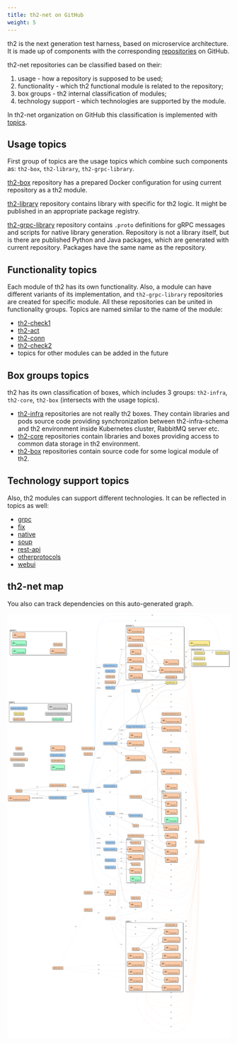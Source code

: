 ```yaml
---
title: th2-net on GitHub
weight: 5
---
```


th2 is the next generation test harness, based on microservice architecture. It is made up of components with the  corresponding [repositories](https://github.com/orgs/th2-net/repositories) on GitHub. 

<!--more-->

th2-net repositories can be classified based on their: 
1. usage - how a repository is supposed to be used;
2. functionality - which th2 functional module is related to the repository;
3. box groups - th2 internal classification of modules;
4. technology support - which technologies are supported by the module.

In th2-net organization on GitHub this classification is implemented with [topics](https://github.blog/2017-01-31-introducing-topics/).

## Usage topics

First group of topics are the usage topics which combine such components as:  `th2-box`, `th2-library`, `th2-grpc-library`.

[th2-box](https://github.com/search?q=topic%3Ath2-box+org%3Ath2-net+fork%3Atrue&type=repositories) repository has a prepared Docker configuration for using current repository as a th2 module.

[th2-library](https://github.com/search?q=topic%3Ath2-library+org%3Ath2-net+fork%3Atrue&type=repositories) repository contains library with specific for th2 logic. It might be published in an appropriate package registry.

[th2-grpc-library](https://github.com/search?q=topic%3Ath2-grpc-library+org%3Ath2-net+fork%3Atrue&type=repositories) repository contains `.proto` definitions for gRPC messages and scripts for native library generation. Repository is not a library itself, but is there are published Python and Java packages, which are generated with current repository. Packages have the same name as the repository.

## Functionality topics

Each module of th2 has its own functionality. Also, a module can have different variants of its implementation, and `th2-grpc-library` repositories are created for specific module. All these repositories can be united in functionality groups. Topics are named similar to the name of the module:
- [th2-check1](https://github.com/search?q=topic%3Ath2-check1+org%3Ath2-net+fork%3Atrue&type=repositories)
- [th2-act](https://github.com/search?q=topic%3Ath2-act+org%3Ath2-net+fork%3Atrue&type=repositories)
- [th2-conn](https://github.com/search?q=topic%3Ath2-conn+org%3Ath2-net+fork%3Atrue&type=repositories)
- [th2-check2](https://github.com/search?q=topic%3Ath2-check2+org%3Ath2-net+fork%3Atrue&type=repositories)
- topics for other modules can be added in the future

## Box groups topics

th2 has its own classification of boxes, which includes 3 groups: `th2-infra`, `th2-core`, `th2-box` (intersects with the usage topics).

- [th2-infra](https://github.com/search?q=topic%3Ath2-infra+org%3Ath2-net+fork%3Atrue&type=repositories) repositories are not really th2 boxes. They contain libraries and pods source code providing synchronization between th2-infra-schema and th2 environment inside Kubernetes cluster, RabbitMQ server etc.
- [th2-core](https://github.com/search?q=topic%3Ath2-core+org%3Ath2-net+fork%3Atrue&type=repositories) repositories contain libraries and boxes providing access to common data storage in th2 environment.
- [th2-box](https://github.com/search?q=topic%3Ath2-box+org%3Ath2-net+fork%3Atrue&type=repositories) repositories contain source code for some logical module of th2.

## Technology support topics

Also, th2 modules can support different technologies. It can be reflected in topics as well:
- [grpc](https://github.com/search?q=topic%3Agrpc+org%3Ath2-net+fork%3Atrue&type=repositories)
- [fix](https://github.com/search?q=topic%3Afix+org%3Ath2-net+fork%3Atrue&type=repositories)
- [native](https://github.com/search?q=topic%3Anative+org%3Ath2-net+fork%3Atrue&type=repositories)
- [soup](https://github.com/search?q=topic%3Asoup+org%3Ath2-net+fork%3Atrue&type=repositories)
- [rest-api](https://github.com/search?q=topic%3Arest-api+org%3Ath2-net+fork%3Atrue&type=repositories)
- [otherprotocols](https://github.com/search?q=topic%3Aotherprotocols+org%3Ath2-net+fork%3Atrue&type=repositories)
- [webui](https://github.com/search?q=topic%3Awebui+org%3Ath2-net+fork%3Atrue&type=repositories)

## th2-net map

You also can track dependencies on this auto-generated graph.

[![th2 dependencies](https://raw.githubusercontent.com/d0rich/th2-dependencies/master/output/schema.svg)](https://raw.githubusercontent.com/d0rich/th2-dependencies/master/output/schema.svg)
